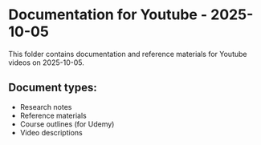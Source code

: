 # Documentation for Youtube - 2025-10-05

This folder contains documentation and reference materials for Youtube videos on 2025-10-05.

## Document types:
- Research notes
- Reference materials
- Course outlines (for Udemy)
- Video descriptions
